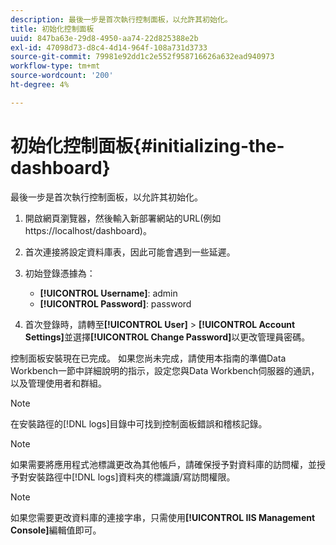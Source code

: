 ```yaml
---
description: 最後一步是首次執行控制面板，以允許其初始化。
title: 初始化控制面板
uuid: 847ba63e-29d8-4950-aa74-22d825388e2b
exl-id: 47098d73-d8c4-4d14-964f-108a731d3733
source-git-commit: 79981e92dd1c2e552f958716626a632ead940973
workflow-type: tm+mt
source-wordcount: '200'
ht-degree: 4%

---
```


# 初始化控制面板{#initializing-the-dashboard}

最後一步是首次執行控制面板，以允許其初始化。

1. 開啟網頁瀏覽器，然後輸入新部署網站的URL(例如https://localhost/dashboard)。
1. 首次連接將設定資料庫表，因此可能會遇到一些延遲。
1. 初始登錄憑據為：

   * **[!UICONTROL Username]**: admin
   * **[!UICONTROL Password]**: password

1. 首次登錄時，請轉至&#x200B;**[!UICONTROL User]** > **[!UICONTROL Account Settings]**&#x200B;並選擇&#x200B;**[!UICONTROL Change Password]**&#x200B;以更改管理員密碼。

控制面板安裝現在已完成。 如果您尚未完成，請使用本指南的準備Data Workbench一節中詳細說明的指示，設定您與Data Workbench伺服器的通訊，以及管理使用者和群組。

>[!NOTE]
>
>在安裝路徑的[!DNL logs]目錄中可找到控制面板錯誤和稽核記錄。

>[!NOTE]
>
>如果需要將應用程式池標識更改為其他帳戶，請確保授予對資料庫的訪問權，並授予對安裝路徑中[!DNL logs]資料夾的標識讀/寫訪問權限。

>[!NOTE]
>
>如果您需要更改資料庫的連接字串，只需使用&#x200B;**[!UICONTROL IIS Management Console]**&#x200B;編輯值即可。
